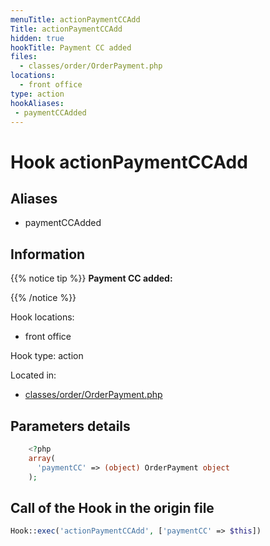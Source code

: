 ```yaml
---
menuTitle: actionPaymentCCAdd
Title: actionPaymentCCAdd
hidden: true
hookTitle: Payment CC added
files:
  - classes/order/OrderPayment.php
locations:
  - front office
type: action
hookAliases:
 - paymentCCAdded
---
```


# Hook actionPaymentCCAdd

## Aliases
 
 - paymentCCAdded



## Information

{{% notice tip %}}
**Payment CC added:** 


{{% /notice %}}

Hook locations: 
  - front office

Hook type: action

Located in: 
  - [classes/order/OrderPayment.php](https://github.com/PrestaShop/PrestaShop/blob/8.0.x/classes/order/OrderPayment.php)

## Parameters details

```php
    <?php
    array(
      'paymentCC' => (object) OrderPayment object
    );
```

## Call of the Hook in the origin file

```php
Hook::exec('actionPaymentCCAdd', ['paymentCC' => $this])
```